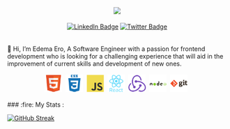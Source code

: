<!--- - 👋 Hi, I’m @Beyond-Logic
- 👀 I’m interested in A.I, Machine Learning, Space Exploration, Discovering Intelligent Life...
-  I like to play the game of chess
- 💞️ I’m looking to collaborate/work/freelance/remote on ReactJS related job...
- 📫 How to reach me ... twitter @_beyond_logic
--->

<div id="header" align="center">
  <img src="https://media.giphy.com/media/M9gbBd9nbDrOTu1Mqx/giphy.gif" width="100"/>
</div>

<br />
<div id="badges" align="center">
  <a href = "https://www.linkedin.com/in/edemaero/" target="_blank"><img src="https://img.shields.io/badge/LinkedIn-blue?style=for-the-badge&logo=linkedin&logoColor=white" alt="LinkedIn Badge"/></a>
  <a href="https://twitter.com/_beyond_logic" target="_blank"><img src="https://img.shields.io/badge/Twitter-blue?style=for-the-badge&logo=twitter&logoColor=white" alt="Twitter Badge"/></a>
 
</div>
<div align="center"><img src="https://komarev.com/ghpvc/?username=Beyond-Logic&style=flat-square&color=blue" alt=""/></div>

<br>

<div algin="center">👋 Hi, I’m Edema Ero,
A Software Engineer with a passion for frontend development who is looking for a challenging experience that will aid in the improvement of current skills and development of new ones.</div>
<br />
<div align="center">
  <img src="https://github.com/devicons/devicon/blob/master/icons/html5/html5-original.svg" title="HTML5" alt="HTML" width="40" height="40"/>&nbsp;
   <img src="https://github.com/devicons/devicon/blob/master/icons/css3/css3-plain-wordmark.svg"  title="CSS3" alt="CSS" width="40" height="40"/>&nbsp;
  <img src="https://github.com/devicons/devicon/blob/master/icons/javascript/javascript-original.svg" title="JavaScript" alt="JavaScript" width="40" height="40"/>&nbsp;
  <img src="https://github.com/devicons/devicon/blob/master/icons/react/react-original-wordmark.svg" title="React" alt="React" width="40" height="40"/>&nbsp;
  <img src="https://github.com/devicons/devicon/blob/master/icons/redux/redux-original.svg" title="Redux" alt="Redux " width="40" height="40"/>&nbsp;
 <img src="https://github.com/devicons/devicon/blob/master/icons/nodejs/nodejs-original-wordmark.svg" title="NodeJS" alt="NodeJS" width="40" height="40"/>&nbsp;
  <img src="https://github.com/devicons/devicon/blob/master/icons/git/git-original-wordmark.svg" title="Git" **alt="Git" width="40" height="40"/>&nbsp;
</div>
<br />
### :fire: My Stats :

[![GitHub Streak](http://github-readme-streak-stats.herokuapp.com?Beyond-Logic&theme=dark&background=000000)](https://git.io/streak-stats)




<!---
Beyond-Logic/Beyond-Logic is a ✨ special ✨ repository because its `README.md` (this file) appears on your GitHub profile.
You can click the Preview link to take a look at your changes.
--->
